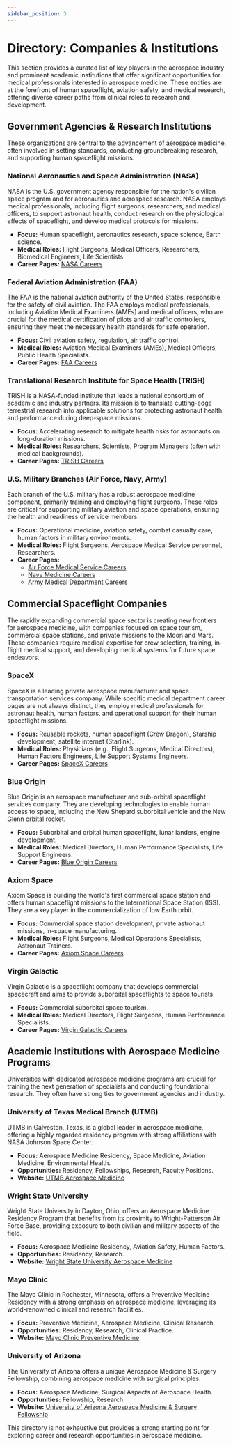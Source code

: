 ```yaml
---
sidebar_position: 3
---
```


# Directory: Companies & Institutions

This section provides a curated list of key players in the aerospace industry and prominent academic institutions that offer significant opportunities for medical professionals interested in aerospace medicine. These entities are at the forefront of human spaceflight, aviation safety, and medical research, offering diverse career paths from clinical roles to research and development.

## Government Agencies & Research Institutions

These organizations are central to the advancement of aerospace medicine, often involved in setting standards, conducting groundbreaking research, and supporting human spaceflight missions.

### National Aeronautics and Space Administration (NASA)

NASA is the U.S. government agency responsible for the nation's civilian space program and for aeronautics and aerospace research. NASA employs medical professionals, including flight surgeons, researchers, and medical officers, to support astronaut health, conduct research on the physiological effects of spaceflight, and develop medical protocols for missions.

*   **Focus:** Human spaceflight, aeronautics research, space science, Earth science.
*   **Medical Roles:** Flight Surgeons, Medical Officers, Researchers, Biomedical Engineers, Life Scientists.
*   **Career Pages:** [NASA Careers](https://www.nasa.gov/careers/)

### Federal Aviation Administration (FAA)

The FAA is the national aviation authority of the United States, responsible for the safety of civil aviation. The FAA employs medical professionals, including Aviation Medical Examiners (AMEs) and medical officers, who are crucial for the medical certification of pilots and air traffic controllers, ensuring they meet the necessary health standards for safe operation.

*   **Focus:** Civil aviation safety, regulation, air traffic control.
*   **Medical Roles:** Aviation Medical Examiners (AMEs), Medical Officers, Public Health Specialists.
*   **Career Pages:** [FAA Careers](https://www.faa.gov/jobs/)

### Translational Research Institute for Space Health (TRISH)

TRISH is a NASA-funded institute that leads a national consortium of academic and industry partners. Its mission is to translate cutting-edge terrestrial research into applicable solutions for protecting astronaut health and performance during deep-space missions.

*   **Focus:** Accelerating research to mitigate health risks for astronauts on long-duration missions.
*   **Medical Roles:** Researchers, Scientists, Program Managers (often with medical backgrounds).
*   **Career Pages:** [TRISH Careers](https://www.bcm.edu/research/translational-research-institute-for-space-health/careers)

### U.S. Military Branches (Air Force, Navy, Army)

Each branch of the U.S. military has a robust aerospace medicine component, primarily training and employing flight surgeons. These roles are critical for supporting military aviation and space operations, ensuring the health and readiness of service members.

*   **Focus:** Operational medicine, aviation safety, combat casualty care, human factors in military environments.
*   **Medical Roles:** Flight Surgeons, Aerospace Medical Service personnel, Researchers.
*   **Career Pages:**
    *   [Air Force Medical Service Careers](https://www.airforcemedicine.af.mil/Careers/)
    *   [Navy Medicine Careers](https://www.med.navy.mil/Careers/)
    *   [Army Medical Department Careers](https://goarmy.com/amedd.html)

## Commercial Spaceflight Companies

The rapidly expanding commercial space sector is creating new frontiers for aerospace medicine, with companies focused on space tourism, commercial space stations, and private missions to the Moon and Mars. These companies require medical expertise for crew selection, training, in-flight medical support, and developing medical systems for future space endeavors.

### SpaceX

SpaceX is a leading private aerospace manufacturer and space transportation services company. While specific medical department career pages are not always distinct, they employ medical professionals for astronaut health, human factors, and operational support for their human spaceflight missions.

*   **Focus:** Reusable rockets, human spaceflight (Crew Dragon), Starship development, satellite internet (Starlink).
*   **Medical Roles:** Physicians (e.g., Flight Surgeons, Medical Directors), Human Factors Engineers, Life Support Systems Engineers.
*   **Career Pages:** [SpaceX Careers](https://www.spacex.com/careers/)

### Blue Origin

Blue Origin is an aerospace manufacturer and sub-orbital spaceflight services company. They are developing technologies to enable human access to space, including the New Shepard suborbital vehicle and the New Glenn orbital rocket.

*   **Focus:** Suborbital and orbital human spaceflight, lunar landers, engine development.
*   **Medical Roles:** Medical Directors, Human Performance Specialists, Life Support Engineers.
*   **Career Pages:** [Blue Origin Careers](https://www.blueorigin.com/careers)

### Axiom Space

Axiom Space is building the world's first commercial space station and offers human spaceflight missions to the International Space Station (ISS). They are a key player in the commercialization of low Earth orbit.

*   **Focus:** Commercial space station development, private astronaut missions, in-space manufacturing.
*   **Medical Roles:** Flight Surgeons, Medical Operations Specialists, Astronaut Trainers.
*   **Career Pages:** [Axiom Space Careers](https://www.axiomspace.com/careers)

### Virgin Galactic

Virgin Galactic is a spaceflight company that develops commercial spacecraft and aims to provide suborbital spaceflights to space tourists.

*   **Focus:** Commercial suborbital space tourism.
*   **Medical Roles:** Medical Directors, Flight Surgeons, Human Performance Specialists.
*   **Career Pages:** [Virgin Galactic Careers](https://www.virgingalactic.com/careers/)

## Academic Institutions with Aerospace Medicine Programs

Universities with dedicated aerospace medicine programs are crucial for training the next generation of specialists and conducting foundational research. They often have strong ties to government agencies and industry.

### University of Texas Medical Branch (UTMB)

UTMB in Galveston, Texas, is a global leader in aerospace medicine, offering a highly regarded residency program with strong affiliations with NASA Johnson Space Center.

*   **Focus:** Aerospace Medicine Residency, Space Medicine, Aviation Medicine, Environmental Health.
*   **Opportunities:** Residency, Fellowships, Research, Faculty Positions.
*   **Website:** [UTMB Aerospace Medicine](https://www.utmb.edu/pmch/divisions/aerospace-medicine)

### Wright State University

Wright State University in Dayton, Ohio, offers an Aerospace Medicine Residency Program that benefits from its proximity to Wright-Patterson Air Force Base, providing exposure to both civilian and military aspects of the field.

*   **Focus:** Aerospace Medicine Residency, Aviation Safety, Human Factors.
*   **Opportunities:** Residency, Research.
*   **Website:** [Wright State University Aerospace Medicine](https://medicine.wright.edu/community-health/aerospace-medicine-residency)

### Mayo Clinic

The Mayo Clinic in Rochester, Minnesota, offers a Preventive Medicine Residency with a strong emphasis on aerospace medicine, leveraging its world-renowned clinical and research facilities.

*   **Focus:** Preventive Medicine, Aerospace Medicine, Clinical Research.
*   **Opportunities:** Residency, Research, Clinical Practice.
*   **Website:** [Mayo Clinic Preventive Medicine](https://college.mayo.edu/academics/residencies-and-fellowships/preventive-medicine-residency-minnesota/)

### University of Arizona

The University of Arizona offers a unique Aerospace Medicine & Surgery Fellowship, combining aerospace medicine with surgical principles.

*   **Focus:** Aerospace Medicine, Surgical Aspects of Aerospace Health.
*   **Opportunities:** Fellowship, Research.
*   **Website:** [University of Arizona Aerospace Medicine & Surgery Fellowship](https://surgery.arizona.edu/education/fellowships/aerospace-medicine-and-surgery-fellowship)

This directory is not exhaustive but provides a strong starting point for exploring career and research opportunities in aerospace medicine.